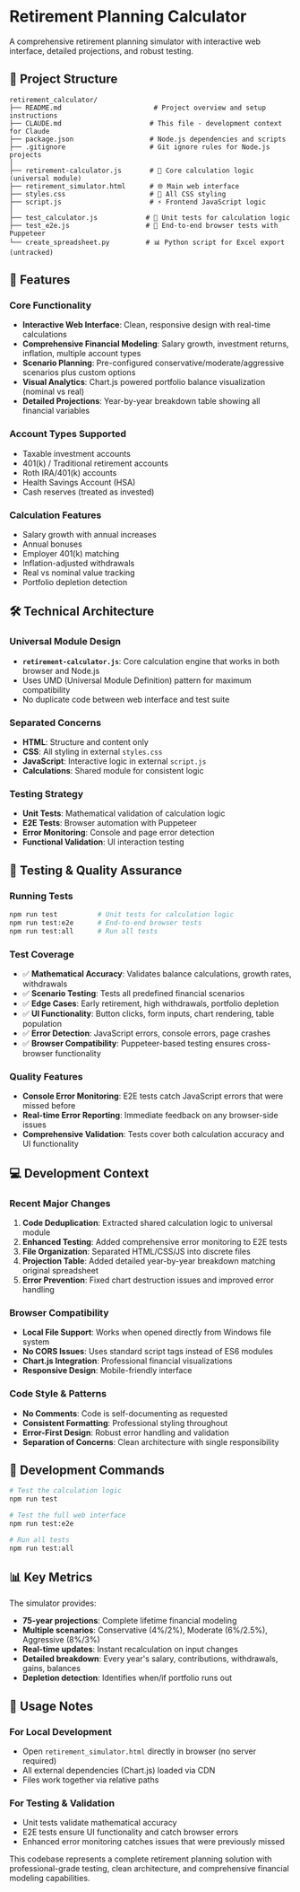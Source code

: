 # Retirement Planning Calculator

A comprehensive retirement planning simulator with interactive web interface, detailed projections, and robust testing.

## 📁 Project Structure

```
retirement_calculator/
├── README.md                       # Project overview and setup instructions
├── CLAUDE.md                      # This file - development context for Claude
├── package.json                   # Node.js dependencies and scripts
├── .gitignore                     # Git ignore rules for Node.js projects
│
├── retirement-calculator.js       # 🧠 Core calculation logic (universal module)
├── retirement_simulator.html      # 🌐 Main web interface
├── styles.css                     # 🎨 All CSS styling
├── script.js                      # ⚡ Frontend JavaScript logic
│
├── test_calculator.js            # 🧪 Unit tests for calculation logic
├── test_e2e.js                   # 🤖 End-to-end browser tests with Puppeteer
└── create_spreadsheet.py         # 📊 Python script for Excel export (untracked)
```

## 🚀 Features

### Core Functionality
- **Interactive Web Interface**: Clean, responsive design with real-time calculations
- **Comprehensive Financial Modeling**: Salary growth, investment returns, inflation, multiple account types
- **Scenario Planning**: Pre-configured conservative/moderate/aggressive scenarios plus custom options
- **Visual Analytics**: Chart.js powered portfolio balance visualization (nominal vs real)
- **Detailed Projections**: Year-by-year breakdown table showing all financial variables

### Account Types Supported
- Taxable investment accounts
- 401(k) / Traditional retirement accounts
- Roth IRA/401(k) accounts
- Health Savings Account (HSA)
- Cash reserves (treated as invested)

### Calculation Features
- Salary growth with annual increases
- Annual bonuses
- Employer 401(k) matching
- Inflation-adjusted withdrawals
- Real vs nominal value tracking
- Portfolio depletion detection

## 🛠 Technical Architecture

### Universal Module Design
- **`retirement-calculator.js`**: Core calculation engine that works in both browser and Node.js
- Uses UMD (Universal Module Definition) pattern for maximum compatibility
- No duplicate code between web interface and test suite

### Separated Concerns
- **HTML**: Structure and content only
- **CSS**: All styling in external `styles.css`
- **JavaScript**: Interactive logic in external `script.js`
- **Calculations**: Shared module for consistent logic

### Testing Strategy
- **Unit Tests**: Mathematical validation of calculation logic
- **E2E Tests**: Browser automation with Puppeteer
- **Error Monitoring**: Console and page error detection
- **Functional Validation**: UI interaction testing

## 🧪 Testing & Quality Assurance

### Running Tests
```bash
npm run test          # Unit tests for calculation logic
npm run test:e2e      # End-to-end browser tests
npm run test:all      # Run all tests
```

### Test Coverage
- ✅ **Mathematical Accuracy**: Validates balance calculations, growth rates, withdrawals
- ✅ **Scenario Testing**: Tests all predefined financial scenarios
- ✅ **Edge Cases**: Early retirement, high withdrawals, portfolio depletion
- ✅ **UI Functionality**: Button clicks, form inputs, chart rendering, table population
- ✅ **Error Detection**: JavaScript errors, console errors, page crashes
- ✅ **Browser Compatibility**: Puppeteer-based testing ensures cross-browser functionality

### Quality Features
- **Console Error Monitoring**: E2E tests catch JavaScript errors that were missed before
- **Real-time Error Reporting**: Immediate feedback on any browser-side issues
- **Comprehensive Validation**: Tests cover both calculation accuracy and UI functionality

## 💻 Development Context

### Recent Major Changes
1. **Code Deduplication**: Extracted shared calculation logic to universal module
2. **Enhanced Testing**: Added comprehensive error monitoring to E2E tests
3. **File Organization**: Separated HTML/CSS/JS into discrete files
4. **Projection Table**: Added detailed year-by-year breakdown matching original spreadsheet
5. **Error Prevention**: Fixed chart destruction issues and improved error handling

### Browser Compatibility
- **Local File Support**: Works when opened directly from Windows file system
- **No CORS Issues**: Uses standard script tags instead of ES6 modules
- **Chart.js Integration**: Professional financial visualizations
- **Responsive Design**: Mobile-friendly interface

### Code Style & Patterns
- **No Comments**: Code is self-documenting as requested
- **Consistent Formatting**: Professional styling throughout
- **Error-First Design**: Robust error handling and validation
- **Separation of Concerns**: Clean architecture with single responsibility

## 🔧 Development Commands

```bash
# Test the calculation logic
npm run test

# Test the full web interface
npm run test:e2e

# Run all tests
npm run test:all
```

## 📊 Key Metrics

The simulator provides:
- **75-year projections**: Complete lifetime financial modeling
- **Multiple scenarios**: Conservative (4%/2%), Moderate (6%/2.5%), Aggressive (8%/3%)
- **Real-time updates**: Instant recalculation on input changes
- **Detailed breakdown**: Every year's salary, contributions, withdrawals, gains, balances
- **Depletion detection**: Identifies when/if portfolio runs out

## 🎯 Usage Notes

### For Local Development
- Open `retirement_simulator.html` directly in browser (no server required)
- All external dependencies (Chart.js) loaded via CDN
- Files work together via relative paths

### For Testing & Validation
- Unit tests validate mathematical accuracy
- E2E tests ensure UI functionality and catch browser errors
- Enhanced error monitoring catches issues that were previously missed

This codebase represents a complete retirement planning solution with professional-grade testing, clean architecture, and comprehensive financial modeling capabilities.
